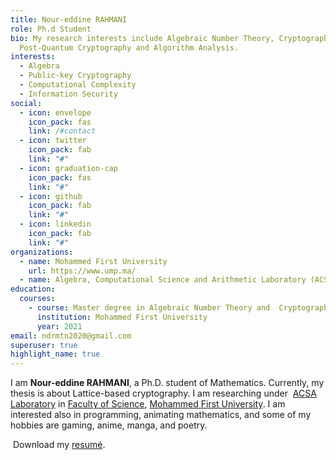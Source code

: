 ```yaml
---
title: Nour-eddine RAHMANI
role: Ph.d Student
bio: My research interests include Algebraic Number Theory, Cryptography,
  Post-Quantum Cryptography and Algorithm Analysis.
interests:
  - Algebra
  - Public-key Cryptography
  - Computational Complexity
  - Information Security
social:
  - icon: envelope
    icon_pack: fas
    link: /#contact
  - icon: twitter
    icon_pack: fab
    link: "#"
  - icon: graduation-cap
    icon_pack: fas
    link: "#"
  - icon: github
    icon_pack: fab
    link: "#"
  - icon: linkedin
    icon_pack: fab
    link: "#"
organizations:
  - name: Mohammed First University
    url: https://www.ump.ma/
  - name: Algebra, Computational Science and Arithmetic Laboratory (ACSA)
education:
  courses:
    - course: Master degree in Algebraic Number Theory and  Cryptography
      institution: Mohammed First University
      year: 2021
email: ndrmtn2020@gmail.com
superuser: true
highlight_name: true
---
```

I am **Nour-eddine RAHMANI**, a Ph.D. student of Mathematics. Currently, my thesis is about Lattice-based cryptography. I am researching under  [ACSA Laboratory](http://lacsa.alghammad.com/) in [Faculty of Science](http://fso.ump.ma/), [Mohammed First University](http://www.ump.ma/). I am interested also in programming, animating mathematics, and some of my hobbies are gaming, anime, manga, and poetry.

 Download my [resumé](https://ndrahmani.netlify.app/#).